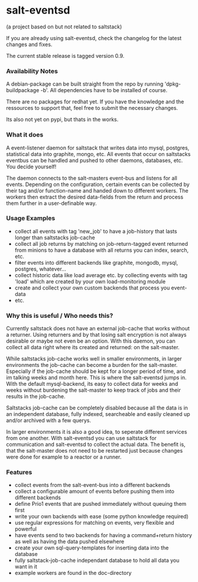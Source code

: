 # salt-eventsd
(a project based on but not related to saltstack)

If you are already using salt-eventsd, check the changelog for the latest changes and fixes.

The current stable release is tagged version 0.9.

### Availability Notes
A debian-package can be built straight from the repo by running 'dpkg-buildpackage -b'. All dependencies
have to be installed of course.

There are no packages for redhat yet. If you have the knowledge and the ressources to support that, feel
free to submit the necessary changes.

Its also not yet on pypi, but thats in the works.

### What it does

A event-listener daemon for saltstack that writes data into mysql, postgres, statistical data into graphite, mongo,
etc. All events that occur on saltstacks eventbus can be handled and pushed to other daemons, databases, etc. You
decide yourself!

The daemon connects to the salt-masters event-bus and listens for all events. Depending on the configuration,
certain events can be collected by their tag and/or function-name and handed down to different workers. The
workers then extract the desired data-fields from the return and process them further in a user-definable way.


### Usage Examples
- collect all events with tag 'new_job' to have a job-history that lasts longer than saltstacks job-cache
- collect all job returns by matching on job-return-tagged event returned from minions to have a database with all returns you can index, search, etc.
- filter events into different backends like graphite, mongodb, mysql, postgres, whatever...
- collect historic data like load average etc. by collecting events with tag 'load' which are created by your own load-monitoring module
- create and collect your own custom backends that process you event-data
- etc.

### Why this is useful / Who needs this?
Currently saltstack does not have an external job-cache that works without a returner. Using returners and by that losing salt encryption
is not always desirable or maybe not even be an option. With this daemon, you can collect all data right where its created and returned: on the salt-master.

While saltstacks job-cache works well in smaller environments, in larger environments the job-cache can become a burden for the salt-master. Especially
if the job-cache should be kept for a longer period of time, and im talking weeks and month here. This is where the salt-eventsd jumps in. With the
default mysql-backend, its easy to collect data for weeks and weeks without burdening the salt-master to keep track of jobs and their results in the
job-cache.

Saltstacks job-cache can be completely disabled because all the data is in an independent database, fully indexed, searcheable and
easily cleaned up and/or archived with a few querys.

In larger environments it is also a good idea, to seperate different services from one another. With salt-eventsd you can use saltstack for
communication and salt-eventsd to collect the actual data. The benefit is, that the salt-master does not need to be restarted just because changes
were done for example to a reactor or a runner.

### Features
- collect events from the salt-event-bus into a different backends
- collect a configurable amount of events before pushing them into different backends
- define Prio1 events that are pushed immediately without queuing them first
- write your own backends with ease (some python knowledge required)
- use regular expressions for matching on events, very flexible and powerful
- have events send to two backends for having a command+return history as well as having the data pushed elsewhere
- create your own sql-query-templates for inserting data into the database
- fully saltstack-job-cache independant database to hold all data you want in it
- example workers are found in the doc-directory


